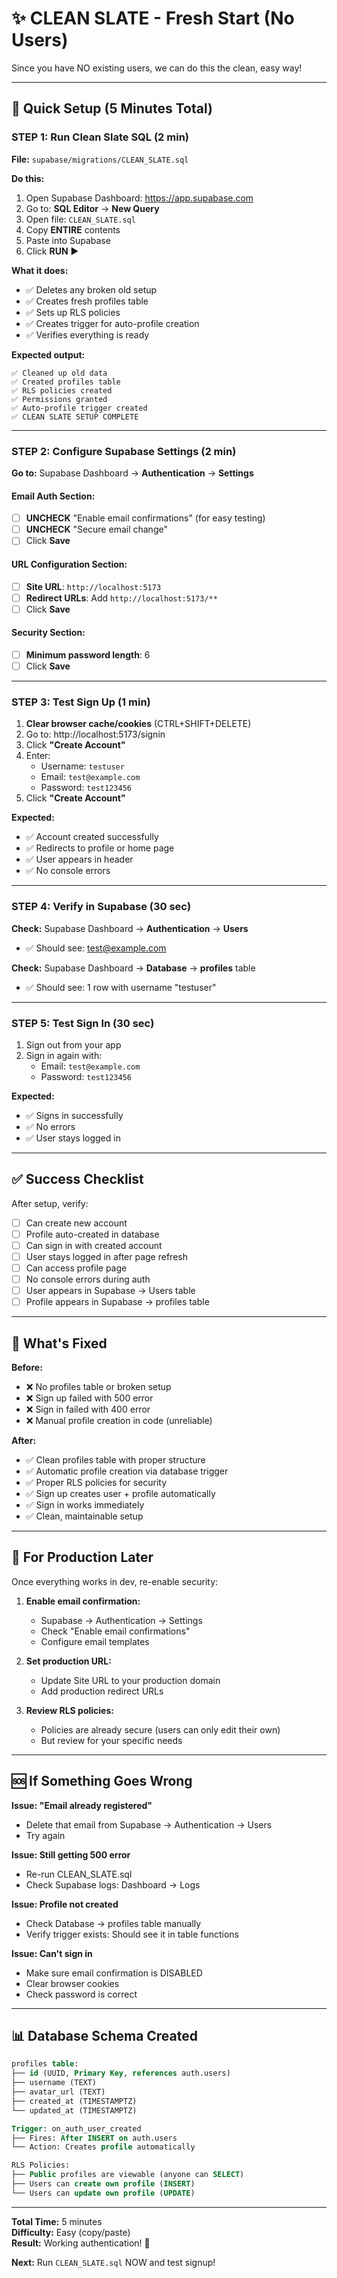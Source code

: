 # ✨ CLEAN SLATE - Fresh Start (No Users)

Since you have NO existing users, we can do this the clean, easy way!

---

## 🚀 Quick Setup (5 Minutes Total)

### **STEP 1: Run Clean Slate SQL** (2 min)

**File:** `supabase/migrations/CLEAN_SLATE.sql`

**Do this:**
1. Open Supabase Dashboard: https://app.supabase.com
2. Go to: **SQL Editor** → **New Query**
3. Open file: `CLEAN_SLATE.sql`
4. Copy **ENTIRE** contents
5. Paste into Supabase
6. Click **RUN** ▶️

**What it does:**
- ✅ Deletes any broken old setup
- ✅ Creates fresh profiles table
- ✅ Sets up RLS policies
- ✅ Creates trigger for auto-profile creation
- ✅ Verifies everything is ready

**Expected output:**
```
✅ Cleaned up old data
✅ Created profiles table
✅ RLS policies created
✅ Permissions granted
✅ Auto-profile trigger created
✅ CLEAN SLATE SETUP COMPLETE
```

---

### **STEP 2: Configure Supabase Settings** (2 min)

**Go to:** Supabase Dashboard → **Authentication** → **Settings**

#### **Email Auth Section:**
- [ ] **UNCHECK** "Enable email confirmations" (for easy testing)
- [ ] **UNCHECK** "Secure email change"
- [ ] Click **Save**

#### **URL Configuration Section:**
- [ ] **Site URL**: `http://localhost:5173`
- [ ] **Redirect URLs**: Add `http://localhost:5173/**`
- [ ] Click **Save**

#### **Security Section:**
- [ ] **Minimum password length**: 6
- [ ] Click **Save**

---

### **STEP 3: Test Sign Up** (1 min)

1. **Clear browser cache/cookies** (CTRL+SHIFT+DELETE)
2. Go to: http://localhost:5173/signin
3. Click **"Create Account"**
4. Enter:
   - Username: `testuser`
   - Email: `test@example.com`
   - Password: `test123456`
5. Click **"Create Account"**

**Expected:**
- ✅ Account created successfully
- ✅ Redirects to profile or home page
- ✅ User appears in header
- ✅ No console errors

---

### **STEP 4: Verify in Supabase** (30 sec)

**Check:** Supabase Dashboard → **Authentication** → **Users**
- ✅ Should see: test@example.com

**Check:** Supabase Dashboard → **Database** → **profiles** table
- ✅ Should see: 1 row with username "testuser"

---

### **STEP 5: Test Sign In** (30 sec)

1. Sign out from your app
2. Sign in again with:
   - Email: `test@example.com`
   - Password: `test123456`

**Expected:**
- ✅ Signs in successfully
- ✅ No errors
- ✅ User stays logged in

---

## ✅ Success Checklist

After setup, verify:

- [ ] Can create new account
- [ ] Profile auto-created in database
- [ ] Can sign in with created account
- [ ] User stays logged in after page refresh
- [ ] Can access profile page
- [ ] No console errors during auth
- [ ] User appears in Supabase → Users table
- [ ] Profile appears in Supabase → profiles table

---

## 🎯 What's Fixed

**Before:**
- ❌ No profiles table or broken setup
- ❌ Sign up failed with 500 error
- ❌ Sign in failed with 400 error
- ❌ Manual profile creation in code (unreliable)

**After:**
- ✅ Clean profiles table with proper structure
- ✅ Automatic profile creation via database trigger
- ✅ Proper RLS policies for security
- ✅ Sign up creates user + profile automatically
- ✅ Sign in works immediately
- ✅ Clean, maintainable setup

---

## 🔐 For Production Later

Once everything works in dev, re-enable security:

1. **Enable email confirmation:**
   - Supabase → Authentication → Settings
   - Check "Enable email confirmations"
   - Configure email templates

2. **Set production URL:**
   - Update Site URL to your production domain
   - Add production redirect URLs

3. **Review RLS policies:**
   - Policies are already secure (users can only edit their own)
   - But review for your specific needs

---

## 🆘 If Something Goes Wrong

**Issue: "Email already registered"**
- Delete that email from Supabase → Authentication → Users
- Try again

**Issue: Still getting 500 error**
- Re-run CLEAN_SLATE.sql
- Check Supabase logs: Dashboard → Logs

**Issue: Profile not created**
- Check Database → profiles table manually
- Verify trigger exists: Should see it in table functions

**Issue: Can't sign in**
- Make sure email confirmation is DISABLED
- Clear browser cookies
- Check password is correct

---

## 📊 Database Schema Created

```sql
profiles table:
├── id (UUID, Primary Key, references auth.users)
├── username (TEXT)
├── avatar_url (TEXT)
├── created_at (TIMESTAMPTZ)
└── updated_at (TIMESTAMPTZ)

Trigger: on_auth_user_created
├── Fires: After INSERT on auth.users
└── Action: Creates profile automatically

RLS Policies:
├── Public profiles are viewable (anyone can SELECT)
├── Users can create own profile (INSERT)
└── Users can update own profile (UPDATE)
```

---

**Total Time:** 5 minutes  
**Difficulty:** Easy (copy/paste)  
**Result:** Working authentication! 🎉

**Next:** Run `CLEAN_SLATE.sql` NOW and test signup!
